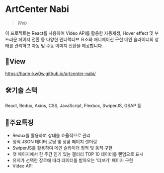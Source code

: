 # **ArtCenter Nabi**
>*Web*

이 프로젝트는 React를 사용하여 Video API를 활용한 자동재생, Hover effect 및 부드러운 페이지 전환 등 다양한 인터랙티브 요소와 애니메이션 구현
메인 슬라이더의 상태를 관리하고 자동 및 수동 이미지 전환을 제공합니다.

## 📑View
https://harin-kw0w.github.io/artcenter-nabi/

## 🛠기술 스택
React, Redux, Axios, CSS, JavaScript, Flexbox, SwiperJS, GSAP 등 

## 📣주요특징
* Redux를 활용하여 상태를 효율적으로 관리
* 정적 JSON 데이터 로딩 및 상품 페이지 랜더링
* SwiperJS를 활용하여 메인 슬라이더 정적 및 동적 구현 
* 첫 페이지에서 한 주간 인기 있는 갤러리 TOP 10 데이터를 랜덤으로 표시
* 유저가 선택한 장르에 따라 데이터를 받아오는 '더보기' 페이지 구현
* Video API 
